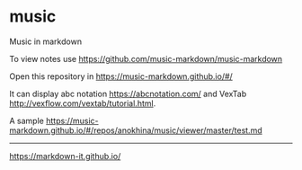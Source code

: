 # music
Music in markdown

To view notes use <https://github.com/music-markdown/music-markdown>

Open this repository in <https://music-markdown.github.io/#/>

It can display abc notation <https://abcnotation.com/> and VexTab <http://vexflow.com/vextab/tutorial.html>.

A sample <https://music-markdown.github.io/#/repos/anokhina/music/viewer/master/test.md>

---

<https://markdown-it.github.io/>



